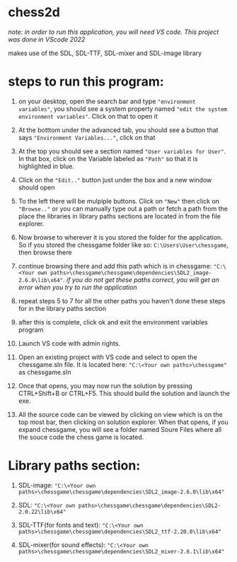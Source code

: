 # chess2d

*note: in order to run this application, you will need VS code. This project was done in VScode 2022*

makes use of the SDL, SDL-TTF, SDL-mixer and SDL-image library

# steps to run this program:

1. on your desktop, open the search bar and type ```"environment variables"```, you should see a system property named ```"edit the system environment variables"```. Click on that to open it

2. At the botttom under the advanced tab, you should see a button that says ```"Environment Variables..."```, click on that

3. At the top you should see a section named ```"User variables for User"```. In that box, click on the Variable labeled as ```"Path"``` so that it is highlighted in blue.

4. Click on the ```"Edit.."``` button just under the box and a new window should open

5. To the left there will be mulpiple buttons. Click on ```"New"``` then click on ```"Browse.."``` or you can manually type out a path or fetch a path from the place the libraries in library paths sections are located in from the file explorer.

6. Now browse to wherever it is you stored the folder for the application. So if you stored the chessgame folder like so: ```C:\Users\User\chessgame```, then browse there

7. continue browsing there and add this path which is in chessgame: ```"C:\<Your own paths>\chessgame\chessgame\dependencies\SDL2_image-2.6.0\lib\x64"```. *if you do not get these paths correct, you will get an error when you try to run the application*

8. repeat steps 5 to 7 for all the other paths you haven't done these steps for in the library paths section

9. after this is complete, click ok and exit the environment variables program

10. Launch VS code with admin rights.

11. Open an existing project with VS code and select to open the chessgame.sln file. It is located here: ```"C:\<Your own paths>\chessgame"``` as chessgame.sln

12. Once that opens, you may now run the solution by pressing CTRL+Shift+B or CTRL+F5. This should build the solution and launch the exe.

13. All the source code can be viewed by clicking on view which is on the top most bar, then clicking on solution explorer. When that opens, if you expand chessgame, you will see a folder named Soure Files where all the souce code the chess game is located.

# Library paths section:

1. SDL-image: ```"C:\<Your own paths>\chessgame\chessgame\dependencies\SDL2_image-2.6.0\lib\x64"```

2. SDL: ```"C:\<Your own paths>\chessgame\chessgame\dependencies\SDL2-2.0.22\lib\x64"```

3. SDL-TTF(for fonts and text): ```"C:\<Your own paths>\chessgame\chessgame\dependencies\SDL2_ttf-2.20.0\lib\x64"```

4. SDL-mixer(for sound effects): ```"C:\<Your own paths>\chessgame\chessgame\dependencies\SDL2_mixer-2.6.1\lib\x64"```
